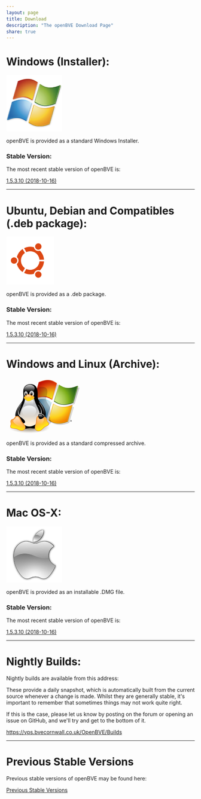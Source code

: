 ```yaml
---
layout: page
title: Download
description: "The openBVE Download Page"
share: true
---
```


# Windows (Installer):

<img src="/images/windows.png" alt="Windows Icon">

openBVE is provided as a standard Windows Installer.

### Stable Version:

The most recent stable version of openBVE is:

<a href="https://vps.bvecornwall.co.uk/OpenBVE/Stable/openBVE-1.5.3.10-setup.exe" class="btn btn-info">1.5.3.10 (2018-10-16)</a>

---

# Ubuntu, Debian and Compatibles (.deb package):
<img src="/images/ubuntu.png" alt="Ubuntu Icon">

openBVE is provided as a .deb package.

### Stable Version:

The most recent stable version of openBVE is:

<a href="https://vps.bvecornwall.co.uk/OpenBVE/Stable/openBVE-1.5.3.10.deb" class="btn btn-info">1.5.3.10 (2018-10-16)</a>

---

# Windows and Linux (Archive):
<img src="/images/windows-linux.png" alt="Windows and Linux Icon">

openBVE is provided as a standard compressed archive.

### Stable Version:

The most recent stable version of openBVE is:

<a href="https://vps.bvecornwall.co.uk/OpenBVE/Stable/openBVE-1.5.3.10.zip" class="btn btn-info">1.5.3.10 (2018-10-16)</a>

---

# Mac OS-X:

<img src="/images/apple.png" alt="Apple Icon">

openBVE is provided as an installable .DMG file.

### Stable Version:

The most recent stable version of openBVE is:

<a href="https://vps.bvecornwall.co.uk/OpenBVE/Stable/openBVE-1.5.3.10.dmg" class="btn btn-info">1.5.3.10 (2018-10-16)</a>

---

# Nightly Builds:

Nightly builds are available from this address:

These provide a daily snapshot, which is automatically built from the current source whenever a change is made.
Whilst they are generally stable, it's important to remember that sometimes things may not work quite right. 

If this is the case, please let us know by posting on the forum or opening an issue on GitHub, and we'll try and get to the bottom of it.

<https://vps.bvecornwall.co.uk/OpenBVE/Builds>

---

# Previous Stable Versions

Previous stable versions of openBVE may be found here:

<a href="https://vps.bvecornwall.co.uk/OpenBVE/Stable/" class="btn btn-info">Previous Stable Versions</a>
